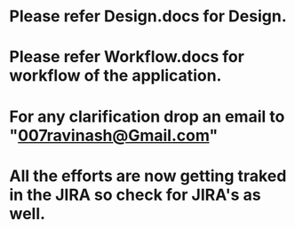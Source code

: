 # Please refer Design.docs for Design. 
# Please refer Workflow.docs for workflow of the application. 
# For any clarification drop an email to "007ravinash@Gmail.com"
# All the efforts are now getting traked in the JIRA so check for JIRA's as well. 
